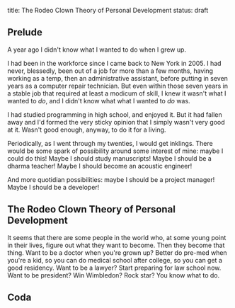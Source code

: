 title: The Rodeo Clown Theory of Personal Development
status: draft

## Prelude

A year ago I didn't know what I wanted to do when I grew up. 

I had been in the workforce since I came back to New York in 2005. I had never, blessedly, been out of a job for more than a few months, having working as a temp, then an administrative assistant, before putting in seven years as a computer repair technician. But even within those seven years in a stable job that required at least a modicum of skill, I knew it wasn't what I wanted to *do*, and I didn't know what what I wanted to *do* was.

I had studied programming in high school, and enjoyed it. But it had fallen away and I'd formed the very sticky opinion that I simply wasn't very good at it. Wasn't good enough, anyway, to do it for a living.

Periodically, as I went through my twenties, I would get inklings. There would be some spark of possibility around some interest of mine: maybe I could do this! Maybe I should study manuscripts! Maybe I should be a dharma teacher! Maybe I should become an acoustic engineer!

And more quotidian possibilities: maybe I should be a project manager! Maybe I should be a developer!

## The Rodeo Clown Theory of Personal Development

It seems that there are some people in the world who, at some young point in their lives, figure out what they want to become. Then they become that thing. Want to be a doctor when you're grown up? Better do pre-med when you're a kid, so you can do medical school after college, so you can get a good residency. Want to be a lawyer? Start preparing for law school now. Want to be president? Win Wimbledon? Rock star? You know what to do.



## Coda